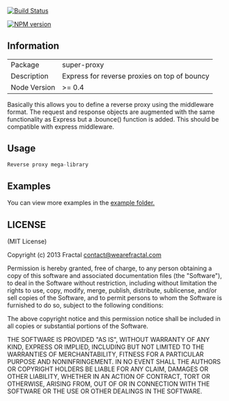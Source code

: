 [![Build Status](https://travis-ci.org/wearefractal/super-proxy.png?branch=master)](https://travis-ci.org/wearefractal/super-proxy)

[![NPM version](https://badge.fury.io/js/super-proxy.png)](http://badge.fury.io/js/super-proxy)

## Information

<table>
<tr> 
<td>Package</td><td>super-proxy</td>
</tr>
<tr>
<td>Description</td>
<td>Express for reverse proxies on top of bouncy</td>
</tr>
<tr>
<td>Node Version</td>
<td>>= 0.4</td>
</tr>
</table>

Basically this allows you to define a reverse proxy using the middleware format. The request and response objects are augmented with the same functionality as Express but a .bounce() function is added. This should be compatible with express middleware.

## Usage

```javascript
Reverse proxy mega-library
```

## Examples

You can view more examples in the [example folder.](https://github.com/wearefractal/super-proxy/tree/master/examples)

## LICENSE

(MIT License)

Copyright (c) 2013 Fractal <contact@wearefractal.com>

Permission is hereby granted, free of charge, to any person obtaining
a copy of this software and associated documentation files (the
"Software"), to deal in the Software without restriction, including
without limitation the rights to use, copy, modify, merge, publish,
distribute, sublicense, and/or sell copies of the Software, and to
permit persons to whom the Software is furnished to do so, subject to
the following conditions:

The above copyright notice and this permission notice shall be
included in all copies or substantial portions of the Software.

THE SOFTWARE IS PROVIDED "AS IS", WITHOUT WARRANTY OF ANY KIND,
EXPRESS OR IMPLIED, INCLUDING BUT NOT LIMITED TO THE WARRANTIES OF
MERCHANTABILITY, FITNESS FOR A PARTICULAR PURPOSE AND
NONINFRINGEMENT. IN NO EVENT SHALL THE AUTHORS OR COPYRIGHT HOLDERS BE
LIABLE FOR ANY CLAIM, DAMAGES OR OTHER LIABILITY, WHETHER IN AN ACTION
OF CONTRACT, TORT OR OTHERWISE, ARISING FROM, OUT OF OR IN CONNECTION
WITH THE SOFTWARE OR THE USE OR OTHER DEALINGS IN THE SOFTWARE.
